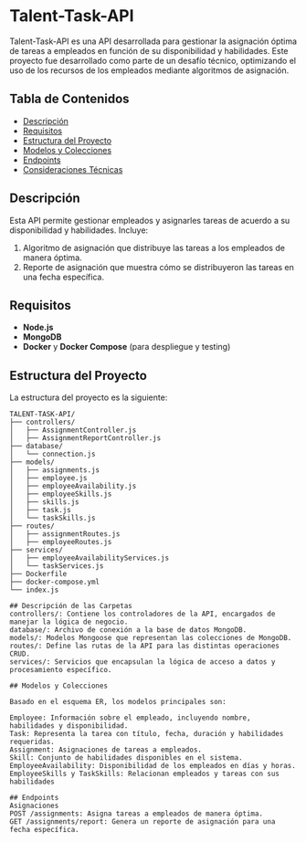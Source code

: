 # Talent-Task-API

Talent-Task-API es una API desarrollada para gestionar la asignación óptima de tareas a empleados en función de su disponibilidad y habilidades. Este proyecto fue desarrollado como parte de un desafío técnico, optimizando el uso de los recursos de los empleados mediante algoritmos de asignación.

## Tabla de Contenidos
- [Descripción](#descripción)
- [Requisitos](#requisitos)
- [Estructura del Proyecto](#estructura-del-proyecto)
- [Modelos y Colecciones](#modelos-y-colecciones)
- [Endpoints](#endpoints)
- [Consideraciones Técnicas](#consideraciones-técnicas)

## Descripción
Esta API permite gestionar empleados y asignarles tareas de acuerdo a su disponibilidad y habilidades. Incluye:
1. Algoritmo de asignación que distribuye las tareas a los empleados de manera óptima.
2. Reporte de asignación que muestra cómo se distribuyeron las tareas en una fecha específica.

## Requisitos
- **Node.js** 
- **MongoDB**
- **Docker** y **Docker Compose** (para despliegue y testing)

## Estructura del Proyecto
La estructura del proyecto es la siguiente:

```plaintext
TALENT-TASK-API/
├── controllers/
│   ├── AssignmentController.js
│   ├── AssignmentReportController.js
├── database/
│   └── connection.js
├── models/
│   ├── assignments.js
│   ├── employee.js
│   ├── employeeAvailability.js
│   ├── employeeSkills.js
│   ├── skills.js
│   ├── task.js
│   └── taskSkills.js
├── routes/
│   ├── assignmentRoutes.js
│   ├── employeeRoutes.js
├── services/
│   ├── employeeAvailabilityServices.js
│   └── taskServices.js
├── Dockerfile
├── docker-compose.yml
└── index.js

## Descripción de las Carpetas
controllers/: Contiene los controladores de la API, encargados de manejar la lógica de negocio.
database/: Archivo de conexión a la base de datos MongoDB.
models/: Modelos Mongoose que representan las colecciones de MongoDB.
routes/: Define las rutas de la API para las distintas operaciones CRUD.
services/: Servicios que encapsulan la lógica de acceso a datos y procesamiento específico.

## Modelos y Colecciones

Basado en el esquema ER, los modelos principales son:

Employee: Información sobre el empleado, incluyendo nombre, habilidades y disponibilidad.
Task: Representa la tarea con título, fecha, duración y habilidades requeridas.
Assignment: Asignaciones de tareas a empleados.
Skill: Conjunto de habilidades disponibles en el sistema.
EmployeeAvailability: Disponibilidad de los empleados en días y horas.
EmployeeSkills y TaskSkills: Relacionan empleados y tareas con sus habilidades

## Endpoints
Asignaciones
POST /assignments: Asigna tareas a empleados de manera óptima.
GET /assignments/report: Genera un reporte de asignación para una fecha específica.
